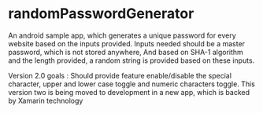 # randomPasswordGenerator
An android sample app, which generates a unique password for every website based on the inputs provided.
Inputs needed should be a master password, which is not stored anywhere,
And based on SHA-1 algorithm and the length provided, a random string is provided based on these inputs.

Version 2.0 goals :
Should provide feature enable/disable the special character, upper and lower case toggle and numeric characters toggle.
This version two is being moved to development in a new app, which is backed by Xamarin technology

